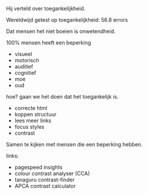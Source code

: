 Hij verteld over toegankelijkheid. 

Wereldwijd getest op toegankelijkheid: 56.8 errors 

Dat mensen het niet boeien is onwetendheid. 

100% mensen heeft een beperking

- visueel 
- motorisch
- auditief 
- cognitief
- moe
- oud 

hoe? gaan we het doen dat het toegankelijk is. 
- correcte html
- koppen structuur 
- lees meer links 
- focus styles  
- contrast


Samen te kijken met mensen die een beperking hebben. 


links:
- pagespeed insights 
- colour contrast analyser (CCA)
- tanaguru contrast-finder
- APCA contrast calculator 






